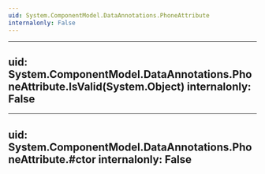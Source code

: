 ```yaml
---
uid: System.ComponentModel.DataAnnotations.PhoneAttribute
internalonly: False
---
```


---
uid: System.ComponentModel.DataAnnotations.PhoneAttribute.IsValid(System.Object)
internalonly: False
---

---
uid: System.ComponentModel.DataAnnotations.PhoneAttribute.#ctor
internalonly: False
---
